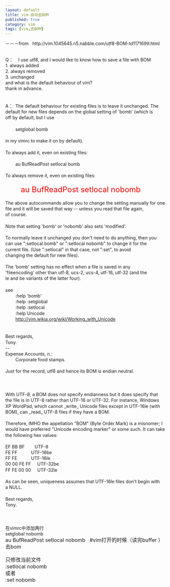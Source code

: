 ```yaml
---
layout: default
title: vim-自动去BOM
published: true
category: vim
tags: [vim,去BOM]
---
```

<div id="detail" class="detail" style="line-height: 1.3;"><p>－－－from &nbsp;&nbsp;http://vim.1045645.n5.nabble.com/utf8-BOM-td1171699.html<div><br></div><div>Q： &nbsp; &nbsp;I use utf8, and I would like to know how to save a file with BOM&nbsp;</div>1. always added
<br>2. always removed
<br>3. unchanged
<br>and what is the default behaviour of vim?
<br>thank in advance.&nbsp;<br><div><br></div><div><br></div><div>A： &nbsp;The default behaviour for existing files is to leave it unchanged. The&nbsp;</div>default for new files depends on the global setting of 'bomb' (which is 
<br>off by default, but I use
<br><br>&nbsp; &nbsp; &nbsp; &nbsp; setglobal bomb
<br><br>in my vimrc to make it on by default).
<br><br>To always add it, even on existing files:
<br><br>&nbsp; &nbsp; &nbsp; &nbsp; au BufReadPost setlocal bomb
<br><br>To always remove it, even on existing files:
<br><br>&nbsp; <font class="Apple-style-span" color="#F00000"><span class="Apple-style-span" style="font-size: x-large;">&nbsp; &nbsp; &nbsp; au BufReadPost setlocal nobomb
</span></font><br><br>The above autocommands allow you to change the setting manually for one 
<br>file and it will be saved that way -- unless you read that file again, 
<br>of course.
<br><br>Note that setting 'bomb' or 'nobomb' also sets 'modified'.
<br><br>To normally leave it unchanged you don't need to do anything, then you 
<br>can use ":setlocal bomb" or ":setlocal nobomb" to change it for the 
<br>current file. (Use ":setlocal" in that case, not ":set", to avoid 
<br>changing the default for new files).
<br><br>The 'bomb' setting has no effect when a file is saved in any 
<br>'fileencoding' other than utf-8, ucs-2, ucs-4, utf-16, utf-32 (and the 
<br>le and be variants of the latter four).
<br><br>see
<br>&nbsp; &nbsp; &nbsp; &nbsp; :help 'bomb'
<br>&nbsp; &nbsp; &nbsp; &nbsp; :help :setglobal
<br>&nbsp; &nbsp; &nbsp; &nbsp; :help :setlocal
<br>&nbsp; &nbsp; &nbsp; &nbsp; :help Unicode
<br>&nbsp; &nbsp; &nbsp; &nbsp; <a href="http://vim.wikia.org/wiki/Working_with_Unicode" target="_top" rel="nofollow" link="external" target="_blank">http://vim.wikia.org/wiki/Working_with_Unicode</a><br><br><br>Best regards,
<br>Tony.
<br>-- 
<br>Expense Accounts, n.:
<br>&nbsp; &nbsp; &nbsp; &nbsp; Corporate food stamps.&nbsp;<br><div><br></div><div>Just for the record, utf8 and hence its BOM is endian neutral.</div><div><br></div><div><br></div><div><br></div><div>With UTF-8, a BOM does not specify endianness but it does specify that 
<br>the file is in UTF-8 rather than UTF-16 or UTF-32. For instance, Windows 
<br>XP WordPad, which cannot _write_ Unicode files except in UTF-16le (with 
<br>BOM), can _read_ UTF-8 files if they have a BOM.
<br><br>Therefore, IMHO the appellation "BOM" (Byte Order Mark) is a misnomer; I 
<br>would have preferred "Unicode encoding marker" or some such. It can take 
<br>the following hex values:
<br><br>EF BB BF &nbsp; &nbsp; &nbsp; &nbsp;UTF-8
<br>FE FF &nbsp; &nbsp; &nbsp; &nbsp; &nbsp; UTF-16be
<br>FF FE &nbsp; &nbsp; &nbsp; &nbsp; &nbsp; UTF-16le
<br>00 00 FE FF &nbsp; &nbsp; UTF-32be
<br>FF FE 00 00 &nbsp; &nbsp; UTF-32le
<br><br>As can be seen, uniqueness assumes that UTF-16le files don't begin with 
<br>a NULL.
<br><br>Best regards,
<br>Tony.&nbsp;</div><div>&nbsp;</div><div><br></div><div><br></div><div>在vimrc中添加两行 &nbsp;</div><div>setglobal nobomb&nbsp;</div><div><span class="Apple-style-span" style="font-size: medium;">au BufReadPost setlocal nobomb &nbsp;&nbsp;</span><span class="Apple-style-span" style="font-size: medium; ">#vim打开的时候（读完buffer ）去bom</span></div><div><span class="Apple-style-span" style="font-size: medium; "><br></span></div><div><span class="Apple-style-span" style="font-size: medium;">只修改当前文件&nbsp;</span></div><div><span class="Apple-style-span" style="font-size: medium;">:setlocal nobomb &nbsp;</span></div><div><span class="Apple-style-span" style="font-size: medium;">或者</span></div><div><span class="Apple-style-span" style="font-size: medium;">:set nobomb</span></div></p></div>
